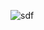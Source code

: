 ![sdf](https://geo-media.beatport.com/image_size/1400x1400/5e7387cb-8710-46c8-84d1-4172e226da05.jpg)
